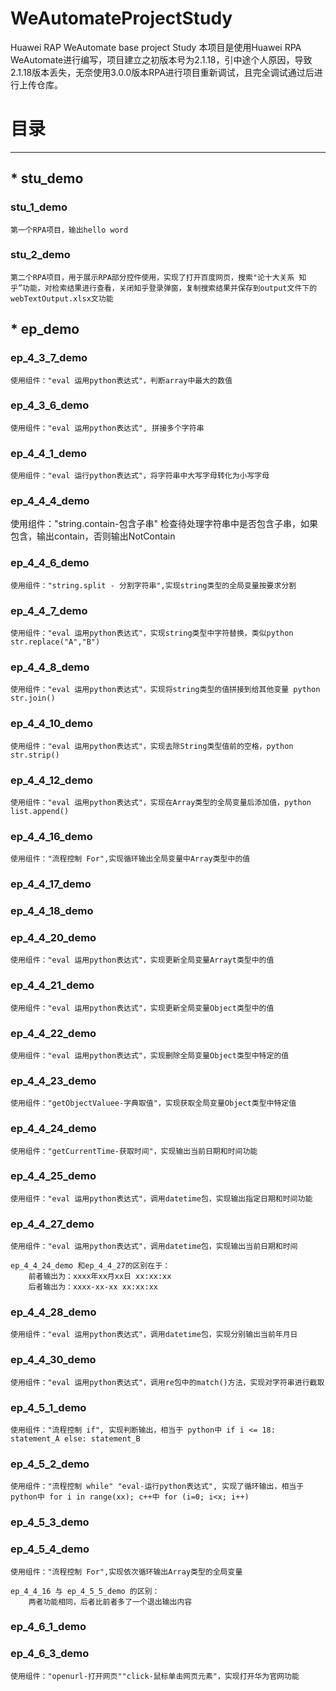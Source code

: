 # WeAutomateProjectStudy
Huawei RAP WeAutomate base project Study
本项目是使用Huawei RPA WeAutomate进行编写，项目建立之初版本号为2.1.18，引中途个人原因，导致2.1.18版本丢失，无奈使用3.0.0版本RPA进行项目重新调试，且完全调试通过后进行上传仓库。

# 目录

***
## * stu_demo
### stu_1_demo
    第一个RPA项目，输出hello word

### stu_2_demo
    第二个RPA项目，用于展示RPA部分控件使用，实现了打开百度网页，搜索"论十大关系 知乎”功能，对检索结果进行查看，关闭知乎登录弹窗，复制搜索结果并保存到output文件下的 webTextOutput.xlsx文功能

## * ep_demo


### ep_4_3_7_demo
    使用组件："eval 运用python表达式"，判断array中最大的数值

### ep_4_3_6_demo
    使用组件："eval 运用python表达式", 拼接多个字符串

### ep_4_4_1_demo
    使用组件："eval 运行python表达式"，将字符串中大写字母转化为小写字母

### ep_4_4_4_demo
   使用组件："string.contain-包含子串" 检查待处理字符串中是否包含子串，如果包含，输出contain，否则输出NotContain

### ep_4_4_6_demo
    使用组件："string.split - 分割字符串",实现string类型的全局变量按要求分割


### ep_4_4_7_demo
    使用组件："eval 运用python表达式"，实现string类型中字符替换，类似python str.replace("A","B")

### ep_4_4_8_demo
    使用组件："eval 运用python表达式"，实现将string类型的值拼接到给其他变量 python str.join()

### ep_4_4_10_demo
    使用组件："eval 运用python表达式"，实现去除String类型值前的空格，python str.strip()

### ep_4_4_12_demo
    使用组件："eval 运用python表达式"，实现在Array类型的全局变量后添加值，python list.append()

### ep_4_4_16_demo
    使用组件："流程控制 For",实现循环输出全局变量中Array类型中的值

### ep_4_4_17_demo

### ep_4_4_18_demo


### ep_4_4_20_demo
    使用组件："eval 运用python表达式"，实现更新全局变量Arrayt类型中的值
### ep_4_4_21_demo
    使用组件："eval 运用python表达式"，实现更新全局变量Object类型中的值

### ep_4_4_22_demo
    使用组件："eval 运用python表达式"，实现删除全局变量Object类型中特定的值

### ep_4_4_23_demo
    使用组件："getObjectValuee-字典取值"，实现获取全局变量Object类型中特定值
    
### ep_4_4_24_demo
    使用组件："getCurrentTime-获取时间"，实现输出当前日期和时间功能

### ep_4_4_25_demo
    使用组件："eval 运用python表达式"，调用datetime包，实现输出指定日期和时间功能

### ep_4_4_27_demo
    使用组件："eval 运用python表达式"，调用datetime包，实现输出当前日期和时间

    ep_4_4_24_demo 和ep_4_4_27的区别在于：
        前者输出为：xxxx年xx月xx日 xx:xx:xx
        后者输出为：xxxx-xx-xx xx:xx:xx

### ep_4_4_28_demo
    使用组件："eval 运用python表达式"，调用datetime包，实现分别输出当前年月日

### ep_4_4_30_demo
    使用组件："eval 运用python表达式"，调用re包中的match()方法，实现对字符串进行截取

### ep_4_5_1_demo
    使用组件："流程控制 if", 实现判断输出，相当于 python中 if i <= 18: statement_A else: statement_B

### ep_4_5_2_demo
    使用组件："流程控制 while" "eval-运行python表达式", 实现了循环输出，相当于 python中 for i in range(xx); c++中 for (i=0; i<x; i++)

### ep_4_5_3_demo
### ep_4_5_4_demo
    使用组件："流程控制 For",实现依次循环输出Array类型的全局变量

    ep_4_4_16 与 ep_4_5_5_demo 的区别：
        两者功能相同，后者比前者多了一个退出输出内容

### ep_4_6_1_demo


### ep_4_6_3_demo
    使用组件："openurl-打开网页""click-鼠标单击网页元素"，实现打开华为官网功能

    
